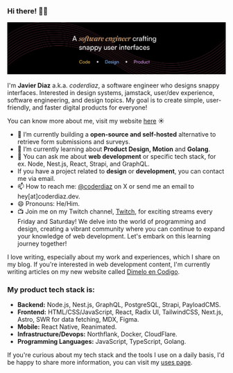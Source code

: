 ### Hi there! 👋🏽

![Javier Diaz - Software Engineer & UI Designer](./cover.jpg)

I'm **Javier Diaz** a.k.a. *coderdiaz*, a software engineer who designs snappy interfaces. Interested in design systems, jamstack, user/dev experience, software engineering, and design topics. My goal is to create simple, user-friendly, and faster digital products for everyone!

You can know more about me, visit my website [here](https://coderdiaz.dev/sobre-mi) ☀️

- 🔭 I’m currently building a **open-source and self-hosted** alternative to retrieve form submissions and surveys.
- 🌱 I’m currently learning about **Product Design, Motion** and **Golang**.
- 💬 You can ask me about **web development** or specific tech stack, for ex. Node, Nest.js, React, Strapi, and GraphQL.
- If you have a project related to **design** or **development**, you can contact me via email.
- 📫 How to reach me: [@coderdiaz](https://x.com/coderdiaz) on X or send me an email to hey[at]coderdiaz.dev.
- 😄 Pronouns: He/Him.
- 📺 Join me on my Twitch channel, [Twitch](https://twitch.tv/coderdiaz), for exciting streams every Friday and Saturday! We delve into the world of programming and design, creating a vibrant community where you can continue to expand your knowledge of web development. Let's embark on this learning journey together!

I love writing, especially about my work and experiences, which I share on my blog. If you're interested in web development content, I'm currently writing articles on my new website called [Dimelo en Codigo](https://dimeloencodigo.com/hola-mundo).

### My product tech stack is:
- **Backend:** Node.js, Nest.js, GraphQL, PostgreSQL, Strapi, PayloadCMS.
- **Frontend:** HTML/CSS/JavaScript, React, Radix UI, TailwindCSS, Next.js, Astro, SWR for data fetching, MDX, Figma.
- **Mobile:** React Native, Reanimated.
- **Infrastructure/Devops:** Northflank, Docker, CloudFlare.
- **Programming Languages:** JavaScript, TypeScript, Golang.

If you're curious about my tech stack and the tools I use on a daily basis, I'd be happy to share more information, you can visit my [uses page](https://coderdiaz.dev/que-uso).